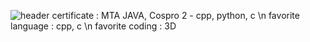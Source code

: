 ![header](https://capsule-render.vercel.app/api?type=waving&color=black&fontColor=White&text=KIMMINA&fontSize=20)
certificate : MTA JAVA, Cospro 2 - cpp, python, c \n
favorite language : cpp, c \n
favorite coding : 3D
